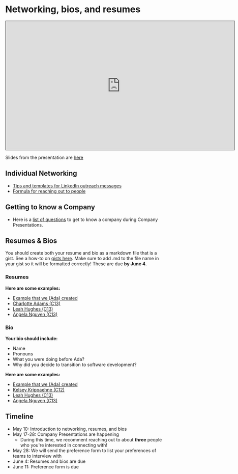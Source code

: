 # Networking, bios, and resumes

<iframe src="https://adaacademy.hosted.panopto.com/Panopto/Pages/Embed.aspx?id=01d2fe6b-180d-4f09-b1c1-ad2401681c3c&autoplay=false&offerviewer=true&showtitle=true&showbrand=false&start=0&interactivity=all" height="405" width="720" style="border: 1px solid #464646;" allowfullscreen allow="autoplay"></iframe>

Slides from the presentation are [here](https://docs.google.com/presentation/d/16HHA4KaofI2GkcR5E6jcL_oHcIZt5_8WfBvj-sm0biM/edit?usp=sharing)

## Individual Networking
- [Tips and templates for LinkedIn outreach messages](https://careersidekick.com/linkedin-cold-message/)
- [Formula for reaching out to people](https://www.linkedin.com/posts/abelcak_networking-and-building-relationships-can-activity-6764544674754650113-guQ9/)


## Getting to know a Company
- Here is a [list of questions](https://docs.google.com/document/d/1-fFpHzi2YiRsgniwDcNGTAnDSc44f_OFLfdg5fRfsQw/edit?usp=sharing) to get to know a company during Company Presentations. 


## Resumes & Bios

You should create both your resume and bio as a markdown file that is a gist. See a how-to on [gists here](https://docs.github.com/en/github/writing-on-github/creating-gists). Make sure to add .md to the file name in your gist so it will be formatted correctly! These are due **by June 4**.

### Resumes

**Here are some examples:**
- [Example that we (Ada) created](https://gist.github.com/eneiman18/eeeed6c4ed2bd34d8a7b79e74d9868b0)
- [Charlotte Adams (C13)](https://gist.github.com/FreeMonkey19/1dfe5f333567d5fd8b46ff76f2e6be8e)
- [Leah Hughes (C13)](https://gist.github.com/leahwho/a8020d9fe1c0d38f370ddfb595973b23)
- [Angela Nguyen (C13)](https://gist.github.com/angethuy/02c4d4272291e242fe353158836c4de2)

### Bio

**Your bio should include:**
- Name
- Pronouns
- What you were doing before Ada?
- Why did you decide to transition to software development?

**Here are some examples:**
- [Example that we (Ada) created](https://gist.github.com/eneiman18/a49d30a55f7a2d30de54c49a0bf05595)
- [Kelsey Krippaehne (C12)](https://gist.github.com/kelsk/3c536671621382f7f80cb5d621890a65)
- [Leah Hughes (C13)](https://gist.github.com/leahwho/adfe8e05b4ca7c528990db7ba5912c17)
- [Angela Nguyen (C13)](https://gist.github.com/angethuy/6fbd05217394ce8ab9c15aeb9ffa54ca)

## Timeline

- May 10: Introduction to networking, resumes, and bios
- May 17-28: Company Presentations are happening
  - During this time, we recomment reaching out to about **three** people who you're interested in connecting with!
- May 28: We will send the preference form to list your preferences of teams to interview with
- June 4: Resumes and bios are due
- June 11: Preference form is due

